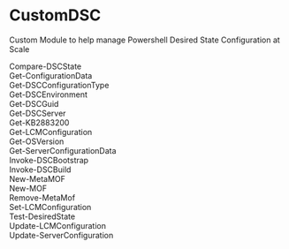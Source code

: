 # CustomDSC
Custom Module to help manage Powershell Desired State Configuration at Scale

 Compare-DSCState                                  
 Get-ConfigurationData                             
 Get-DSCConfigurationType                          
 Get-DSCEnvironment                                
 Get-DSCGuid                                       
 Get-DSCServer                                     
 Get-KB2883200                                     
 Get-LCMConfiguration                              
 Get-OSVersion                                     
 Get-ServerConfigurationData                       
 Invoke-DSCBootstrap                               
 Invoke-DSCBuild                                   
 New-MetaMOF                                       
 New-MOF                                           
 Remove-MetaMof                                    
 Set-LCMConfiguration                              
 Test-DesiredState                                 
 Update-LCMConfiguration                           
 Update-ServerConfiguration                        
